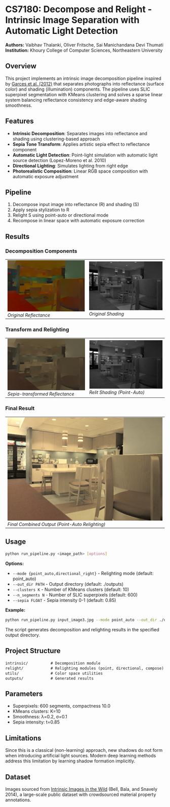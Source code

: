 # CS7180: Decompose and Relight - Intrinsic Image Separation with Automatic Light Detection

**Authors:** Vaibhav Thalanki, Oliver Fritsche, Sai Manichandana Devi Thumati  
**Institution:** Khoury College of Computer Sciences, Northeastern University

## Overview

This project implements an intrinsic image decomposition pipeline inspired by [Garces et al. (2012)](https://elenagarces.es/pdf_papers/Garces_2012.pdf) that separates photographs into reflectance (surface color) and shading (illumination) components. The pipeline uses SLIC superpixel segmentation with KMeans clustering and solves a sparse linear system balancing reflectance consistency and edge-aware shading smoothness.

## Features

- **Intrinsic Decomposition**: Separates images into reflectance and shading using clustering-based approach
- **Sepia Tone Transform**: Applies artistic sepia effect to reflectance component
- **Automatic Light Detection**: Point-light simulation with automatic light source detection (Lopez-Moreno et al. 2010)
- **Directional Lighting**: Simulates lighting from right edge
- **Photorealistic Composition**: Linear RGB space composition with automatic exposure adjustment

## Pipeline

1. Decompose input image into reflectance (R) and shading (S)
2. Apply sepia stylization to R
3. Relight S using point-auto or directional mode
4. Recompose in linear space with automatic exposure correction

## Results

### Decomposition Components
<table>
  <tr>
    <td><img src="outputs/reflectance.png" alt="Reflectance" width="400"/><br/><i>Original Reflectance</i></td>
    <td><img src="outputs/shading.png" alt="Shading" width="400"/><br/><i>Original Shading</i></td>
  </tr>
</table>

### Transform and Relighting
<table>
  <tr>
    <td><img src="outputs/reflectance_sepia.png" alt="Sepia Reflectance" width="400"/><br/><i>Sepia-transformed Reflectance</i></td>
    <td><img src="outputs/shading_relit_point_auto.png" alt="Relit Shading" width="400"/><br/><i>Relit Shading (Point-Auto)</i></td>
  </tr>
</table>

### Final Result
<table>
  <tr>
    <td><img src="outputs/combined_point_auto.png" alt="Combined Result" width="600"/><br/><i>Final Combined Output (Point-Auto Relighting)</i></td>
  </tr>
</table>

## Usage

```bash
python run_pipeline.py <image_path> [options]
```

**Options:**
- `--mode {point_auto,directional_right}` - Relighting mode (default: point_auto)
- `--out_dir PATH` - Output directory (default: ./outputs)
- `--clusters K` - Number of KMeans clusters (default: 10)
- `--n_segments N` - Number of SLIC superpixels (default: 600)
- `--sepia FLOAT` - Sepia intensity 0-1 (default: 0.85)

**Example:**
```bash
python run_pipeline.py input_image3.jpg --mode point_auto --out_dir ./outputs
```

The script generates decomposition and relighting results in the specified output directory.

## Project Structure

```
intrinsic/          # Decomposition module
relight/            # Relighting modules (point, directional, compose)
utils/              # Color space utilities
outputs/            # Generated results
```

## Parameters

- Superpixels: 600 segments, compactness 10.0
- KMeans clusters: K=10
- Smoothness: λ=0.2, σ=0.1
- Sepia intensity: t=0.85

## Limitations

Since this is a classical (non-learning) approach, new shadows do not form when introducing artificial light sources. Modern deep learning methods address this limitation by learning shadow formation implicitly.

## Dataset

Images sourced from [Intrinsic Images in the Wild](http://opensurfaces.cs.cornell.edu/intrinsic/) (Bell, Bala, and Snavely 2014), a large-scale public dataset with crowdsourced material property annotations.
